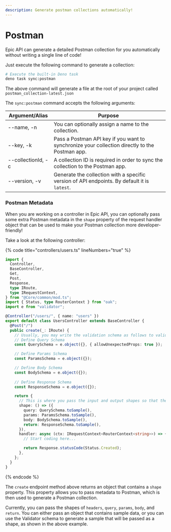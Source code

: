 ```yaml
---
description: Generate postman collections automatically!
---
```


# Postman

Epic API can generate a detailed Postman collection for you automatically without writing a single line of code!

Just execute the following command to generate a collection:

```bash
# Execute the built-in Deno task
deno task sync:postman
```

The above command will generate a file at the root of your project called `postman_collection-latest.json`

The `sync:postman` command accepts the following arguments:

| Argument/Alias     | Purpose                                                                                        |
| ------------------ | ---------------------------------------------------------------------------------------------- |
| --name, -n         | You can optionally assign a name to the collection.                                            |
| --key, -k          | Pass a Postman API key if you want to synchronize your collection directly to the Postman app. |
| --collectionId, -c | A collection ID is required in order to sync the collection to the Postman app.                |
| --version, -v      | Generate the collection with a specific version of API endpoints. By default it is `latest`.   |

### Postman Metadata

When you are working on a controller in Epic API, you can optionally pass some extra Postman metadata in the `shape` property of the request handler object that can be used to make your Postman collection more developer-friendly!

Take a look at the following controller:

{% code title="controllers/users.ts" lineNumbers="true" %}
```typescript
import {
  Controller,
  BaseController,
  Get,
  Post,
  Response,
  type IRoute,
  type IRequestContext,
} from "@Core/common/mod.ts";
import { Status, type RouterContext } from "oak";
import e from "validator";

@Controller("/users/", { name: "users" })
export default class UsersController extends BaseController {
  @Post("/")
  public create(_: IRoute) {
    // Usually, you may write the validation schema as follows to validate the incoming request inputs
    // Define Query Schema
    const QuerySchema = e.object({}, { allowUnexpectedProps: true });

    // Define Params Schema
    const ParamsSchema = e.object({});

    // Define Body Schema
    const BodySchema = e.object({});
    
    // Define Response Schema
    const ResponseSchema = e.object({});

    return {
      // This is where you pass the input and output shapes so that the Epic framework can build a Postman collection.
      shape: () => ({
        query: QuerySchema.toSample(),
        params: ParamsSchema.toSample(),
        body: BodySchema.toSample(),
        return: ResponseSchema.toSample(),
      }),
      handler: async (ctx: IRequestContext<RouterContext<string>>) => {
        // Start coding here...

        return Response.statusCode(Status.Created);
      },
    };
  }
}

```
{% endcode %}

The `create` endpoint method above returns an object that contains a `shape` property. This property allows you to pass metadata to Postman, which is then used to generate a Postman collection.

Currently, you can pass the shapes of `headers`, `query`, `params`, `body`, and `return`. You can either pass an object that contains sample data, or you can use the Validator schema to generate a sample that will be passed as a shape, as shown in the above example.
